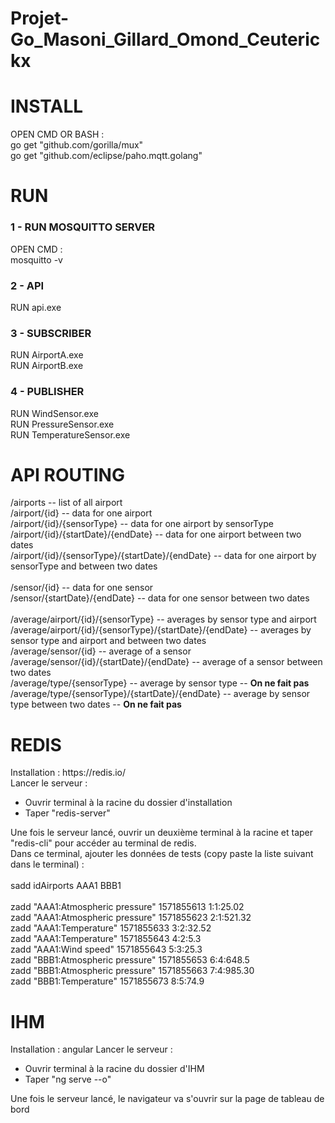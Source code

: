 # Projet-Go_Masoni_Gillard_Omond_Ceuterickx

<h1>INSTALL</h1>
<p>
  OPEN CMD OR BASH : <br/>
go get "github.com/gorilla/mux"<br/>
go get "github.com/eclipse/paho.mqtt.golang"<br/>
</p>

<h1>RUN</h1>

<h3>1 - RUN MOSQUITTO SERVER</h3>
<p>
  OPEN CMD :<br/>
mosquitto -v <br/>
</p>

<h3>2 - API</h3> 
<p>
  RUN api.exe
</p>

<h3>3 - SUBSCRIBER</h3>
<p>
  RUN AirportA.exe<br/>
  RUN AirportB.exe<br/>
</p>

<h3>4 - PUBLISHER</h3>
<p>
  RUN WindSensor.exe<br/>
  RUN PressureSensor.exe<br/>
  RUN TemperatureSensor.exe<br/>
</p>

<h1>API ROUTING</h1>

<p>
/airports -- list of all airport<br/>
/airport/{id} -- data for one airport<br/>
/airport/{id}/{sensorType} -- data for one airport by sensorType<br/>
/airport/{id}/{startDate}/{endDate} -- data for one airport between two dates<br/>
/airport/{id}/{sensorType}/{startDate}/{endDate} -- data for one airport by sensorType and between two dates<br/>  
<br/>  
/sensor/{id} -- data for one sensor<br/>
/sensor/{startDate}/{endDate} -- data for one sensor between two dates<br/>
<br/>
/average/airport/{id}/{sensorType} -- averages by sensor type and airport<br/>
/average/airport/{id}/{sensorType}/{startDate}/{endDate} -- averages by sensor type and airport and between two dates<br/>
/average/sensor/{id} -- average of a sensor<br/>
/average/sensor/{id}/{startDate}/{endDate} -- average of a sensor between two dates<br/>
/average/type/{sensorType} -- average by sensor type -- <b>On ne fait pas</b> <br/> 
/average/type/{sensorType}/{startDate}/{endDate} -- average by sensor type between two dates -- <b>On ne fait pas</b> <br/>  
</p>

<h1>REDIS</h1>

<p>
  Installation : https://redis.io/<br/>
  Lancer le serveur :
  <ul>
    <li>
      Ouvrir terminal à la racine du dossier d'installation
    </li>
    <li>
      Taper "redis-server"
    </li>
  </ul>
  
  Une fois le serveur lancé, ouvrir un deuxième terminal à la racine et taper "redis-cli" pour accéder au terminal de redis.<br/>
  Dans ce terminal, ajouter les données de tests (copy paste la liste suivant dans le terminal) :<br/>
  <br/>
  sadd idAirports AAA1 BBB1<br/>
  <br/>
  zadd "AAA1:Atmospheric pressure" 1571855613 1:1:25.02<br/>
  zadd "AAA1:Atmospheric pressure" 1571855623 2:1:521.32<br/>
  zadd "AAA1:Temperature" 1571855633 3:2:32.52<br/>
  zadd "AAA1:Temperature" 1571855643 4:2:5.3<br/>
  zadd "AAA1:Wind speed" 1571855643 5:3:25.3<br/>
  zadd "BBB1:Atmospheric pressure" 1571855653 6:4:648.5<br/>
  zadd "BBB1:Atmospheric pressure" 1571855663 7:4:985.30<br/>
  zadd "BBB1:Temperature" 1571855673 8:5:74.9<br/>
</p>

<h1>IHM</h1>

<p>
  Installation : angular
  Lancer le serveur :
  <ul>
    <li>
      Ouvrir terminal à la racine du dossier d'IHM
    </li>
    <li>
      Taper "ng serve --o"
    </li>
  </ul>
  
  Une fois le serveur lancé, le navigateur va s'ouvrir sur la page de tableau de bord
</p>
